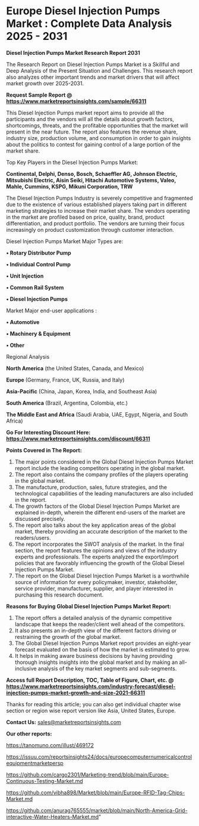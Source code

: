 # Europe Diesel Injection Pumps Market : Complete Data Analysis 2025 - 2031

<strong>Diesel Injection Pumps Market Research Report 2031</strong>

The Research Report on Diesel Injection Pumps Market is a Skillful and Deep Analysis of the Present Situation and Challenges. This research report also analyzes other important trends and market drivers that will affect market growth over 2025-2031.

<strong>Request Sample Report @ <a href=https://www.marketreportsinsights.com/sample/66311>https://www.marketreportsinsights.com/sample/66311</a></strong>

This Diesel Injection Pumps market report aims to provide all the participants and the vendors will all the details about growth factors, shortcomings, threats, and the profitable opportunities that the market will present in the near future. The report also features the revenue share, industry size, production volume, and consumption in order to gain insights about the politics to contest for gaining control of a large portion of the market share.

Top Key Players in the Diesel Injection Pumps Market:

<strong>Continental, Delphi, Denso, Bosch, Schaeffler AG, Johnson Electric, Mitsubishi Electric, Aisin Seiki, Hitachi Automotive Systems, Valeo, Mahle, Cummins, KSPG, Mikuni Corporation, TRW</strong>

The Diesel Injection Pumps Industry is severely competitive and fragmented due to the existence of various established players taking part in different marketing strategies to increase their market share. The vendors operating in the market are profiled based on price, quality, brand, product differentiation, and product portfolio. The vendors are turning their focus increasingly on product customization through customer interaction.

Diesel Injection Pumps Market Major Types are:

<strong>• Rotary Distributor Pump

• Individual Control Pump

• Unit Injection

• Common Rail System

• Diesel Injection Pumps</strong>

Market Major end-user applications :

<strong>• Automotive

• Machinery & Equipment

• Other</strong>

Regional Analysis

</u><strong><b>North America</b></strong> (the United States, Canada, and Mexico)

<strong><b>Europe </b></strong>(Germany, France, UK, Russia, and Italy)

<strong><b>Asia-Pacific</b></strong> (China, Japan, Korea, India, and Southeast Asia)

<strong><b>South America</b></strong> (Brazil, Argentina, Colombia, etc.)

<strong><b>The Middle East and Africa</b></strong> (Saudi Arabia, UAE, Egypt, Nigeria, and South Africa)

<strong>Go For Interesting Discount Here: <a href=https://www.marketreportsinsights.com/discount/66311>https://www.marketreportsinsights.com/discount/66311</a></strong>

<strong>Points Covered in The Report:</strong>
<ol>
  <li>The major points considered in the Global Diesel Injection Pumps Market report include the leading competitors operating in the global market.</li>
  <li>The report also contains the company profiles of the players operating in the global market.</li>
  <li>The manufacture, production, sales, future strategies, and the technological capabilities of the leading manufacturers are also included in the report.</li>
  <li>The growth factors of the Global Diesel Injection Pumps Market are explained in-depth, wherein the different end-users of the market are discussed precisely.</li>
  <li>The report also talks about the key application areas of the global market, thereby providing an accurate description of the market to the readers/users.</li>
  <li>The report incorporates the SWOT analysis of the market. In the final section, the report features the opinions and views of the industry experts and professionals. The experts analyzed the export/import policies that are favorably influencing the growth of the Global Diesel Injection Pumps Market.</li>
  <li>The report on the Global Diesel Injection Pumps Market is a worthwhile source of information for every policymaker, investor, stakeholder, service provider, manufacturer, supplier, and player interested in purchasing this research document.</li>
</ol>
<strong>Reasons for Buying Global Diesel Injection Pumps Market Report:</strong>

<ol>
  <li>The report offers a detailed analysis of the dynamic competitive landscape that keeps the reader/client well ahead of the competitors.</li>
  <li>It also presents an in-depth view of the different factors driving or restraining the growth of the global market.</li>
  <li>The Global Diesel Injection Pumps Market report provides an eight-year forecast evaluated on the basis of how the market is estimated to grow.</li>
  <li>It helps in making aware business decisions by having providing thorough insights insights into the global market and by making an all-inclusive analysis of the key market segments and sub-segments.</li>
</ol>
<strong>Access full Report Description, TOC, Table of Figure, Chart, etc. @ <a href=https://www.marketreportsinsights.com/industry-forecast/diesel-injection-pumps-market-growth-and-size-2021-66311>https://www.marketreportsinsights.com/industry-forecast/diesel-injection-pumps-market-growth-and-size-2021-66311</a></strong>


Thanks for reading this article; you can also get individual chapter wise section or region wise report version like Asia, United States, Europe.

<strong>Contact Us:</strong>
sales@marketreportsinsights.com

<strong>Our other reports:</strong>

<a href=https://tanomuno.com/illust/469172>https://tanomuno.com/illust/469172</a>

<a href=https://issuu.com/reportsinsights24/docs/europecomputernumericalcontrolequipmentmarketpersp>https://issuu.com/reportsinsights24/docs/europecomputernumericalcontrolequipmentmarketpersp</a>

<a href=https://github.com/cargo2301/Marketing-trend/blob/main/Europe-Continuous-Testing-Market.md>https://github.com/cargo2301/Marketing-trend/blob/main/Europe-Continuous-Testing-Market.md</a>

<a href=https://github.com/vibha898/Market/blob/main/Europe-RFID-Tag-Chips-Market.md>https://github.com/vibha898/Market/blob/main/Europe-RFID-Tag-Chips-Market.md</a>

<a href=https://github.com/anurag765555/market/blob/main/North-America-Grid-interactive-Water-Heaters-Market.md>https://github.com/anurag765555/market/blob/main/North-America-Grid-interactive-Water-Heaters-Market.md</a>"
